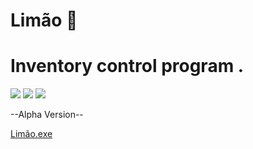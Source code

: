 # <tittle> Limão </tittle> 🍋
<h1>Inventory control program .</h1>


![](Laranja/Screenshot2.png)
![](Laranja/Sreenshot.png)
![](Laranja/Screenshot3.png)
<p>--Alpha Version--
    
</p>

[Limão.exe](https://github.com/eusouanderson/Limao/raw/main/Lim%C3%A3o/%5Blim%C3%A3o.exe%5D.rar)